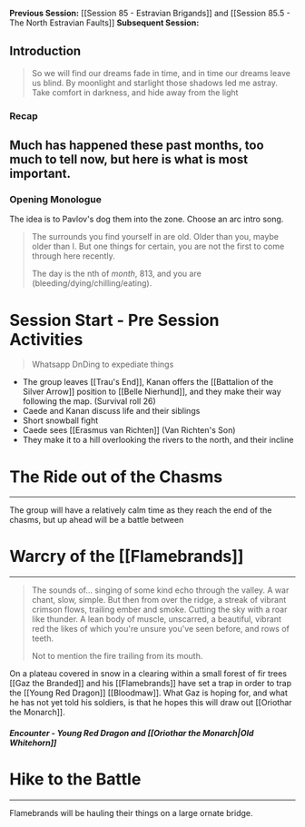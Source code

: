 **Previous Session:** [[Session 85 - Estravian Brigands]] and [[Session 85.5 - The North Estravian Faults]]
**Subsequent Session:**
## Introduction
> So we will find our dreams fade in time, and in time our dreams leave us blind. By moonlight and starlight those shadows led me astray. Take comfort in darkness, and hide away from the light

### Recap
**Much has happened** these past months, too much to tell now, but here is what is most important.
- 
### Opening Monologue
The idea is to Pavlov's dog them into the zone. Choose an arc intro song.

> The surrounds you find yourself in are old. Older than you, maybe older than I. But one things for certain, you are not the first to come through here recently.
> 
> The day is the nth of *month*, 813, and you are (bleeding/dying/chilling/eating).


# Session Start - Pre Session Activities
> Whatsapp DnDing to expediate things

- The group leaves [[Trau's End]], Kanan offers the [[Battalion of the Silver Arrow]] position to [[Belle Nierhund]], and they make their way following the map. (Survival roll 26)
- Caede and Kanan discuss life and their siblings
- Short snowball fight
- Caede sees [[Erasmus van Richten]] (Van Richten's Son)
- They make it to a hill overlooking the rivers to the north, and their incline


# The Ride out of the Chasms
---
The group will have a relatively calm time as they reach the end of the chasms, but up ahead will be a battle between 


# Warcry of the [[Flamebrands]]
---
> The sounds of... singing of some kind echo through the valley. A war chant, slow, simple. But then from over the ridge, a streak of vibrant crimson flows, trailing ember and smoke. Cutting the sky with a roar like thunder. A lean body of muscle, unscarred, a beautiful, vibrant red the likes of which you're unsure you've seen before, and rows of teeth. 
> 
> Not to mention the fire trailing from its mouth.

On a plateau covered in snow in a clearing within a small forest of fir trees [[Gaz the Branded]] and his [[Flamebrands]] have set a trap in order to trap the [[Young Red Dragon]] [[Bloodmaw]]. What Gaz is hoping for, and what he has not yet told his soldiers, is that he hopes this will draw out [[Oriothar the Monarch]].
##### **Encounter** - Young Red Dragon and [[Oriothar the Monarch|Old Whitehorn]]


# Hike to the Battle
---
Flamebrands will be hauling their things on a large ornate bridge. 